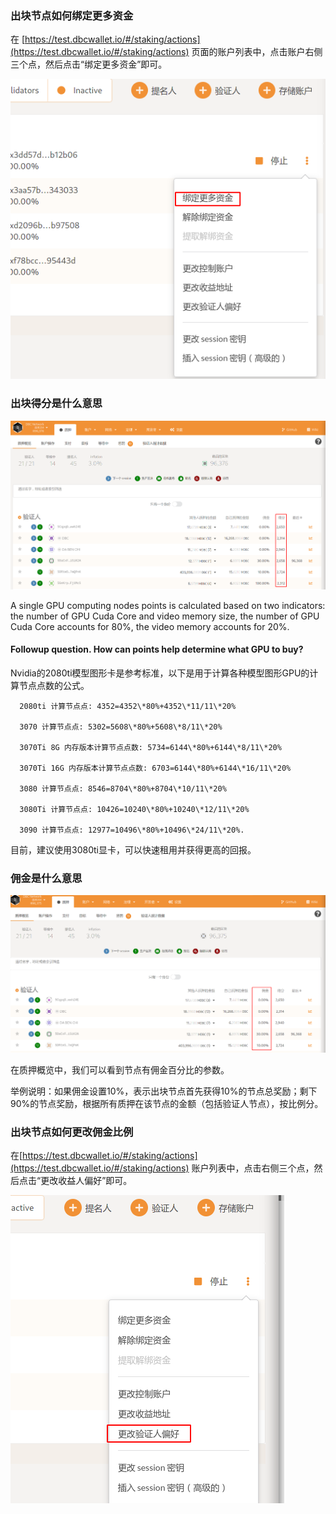 ### 出块节点如何绑定更多资金

在 [https://test.dbcwallet.io/#/staking/actions](https://test.dbcwallet.io/#/staking/actions) 页面的账户列表中，点击账户右侧三个点，然后点击“绑定更多资金”即可。

![image-20210420142013193](freq_ask_questions.assets/image-20210420142013193.png)

### 出块得分是什么意思

![image-20210420142210238](freq_ask_questions.assets/image-20210420142210238.png)

A single GPU computing nodes points is calculated based on two indicators: the number of GPU Cuda Core and video memory size, the number of GPU Cuda Core accounts for 80%, the video memory accounts for 20%.

#### Followup question. How can points help determine what GPU to buy?

Nvidia的2080ti模型图形卡是参考标准，以下是用于计算各种模型图形GPU的计算节点点数的公式。
 
```
  2080ti 计算节点点: 4352=4352\*80%+4352\*11/11\*20%
   
  3070 计算节点点: 5302=5608\*80%+5608\*8/11\*20%
   
  3070Ti 8G 内存版本计算节点点数: 5734=6144\*80%+6144\*8/11\*20%
   
  3070Ti 16G 内存版本计算节点点数: 6703=6144\*80%+6144\*16/11\*20%
   
  3080 计算节点点: 8546=8704\*80%+8704\*10/11\*20%
   
  3080Ti 计算节点点: 10426=10240\*80%+10240\*12/11\*20%
   
  3090 计算节点点: 12977=10496\*80%+10496\*24/11\*20%.
```

目前，建议使用3080ti显卡，可以快速租用并获得更高的回报。

### 佣金是什么意思

![image-20210420142135939](freq_ask_questions.assets/image-20210420142135939.png)

在质押概览中，我们可以看到节点有佣金百分比的参数。

举例说明：如果佣金设置10%，表示出块节点首先获得10%的节点总奖励；剩下90%的节点奖励，根据所有质押在该节点的金额（包括验证人节点），按比例分。

### 出块节点如何更改佣金比例

在[https://test.dbcwallet.io/#/staking/actions](https://test.dbcwallet.io/#/staking/actions) 账户列表中，点击右侧三个点，然后点击“更改收益人偏好”即可。

![image-20210420143152344](freq_ask_questions.assets/image-20210420143152344.png)

